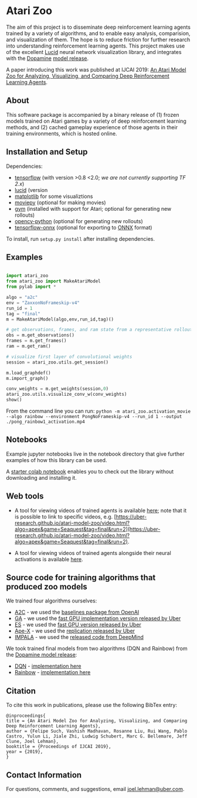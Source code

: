 # Atari Zoo

The aim of this project is to disseminate deep reinforcement learning agents trained by a variety of algorithms, and to enable easy analysis, comparision, and visualization of them. The hope is to reduce friction for further 
research into understanding reinforcement learning agents. 
This project makes use of the excellent [Lucid](https://github.com/tensorflow/lucid) neural network visualization library, and integrates with the [Dopamine](https://github.com/google/dopamine) [model release](https://github.com/google/dopamine/tree/master/docs#downloads).

A paper introducing this work was published at IJCAI 2019: [An Atari Model Zoo for Analyzing, Visualizing, and Comparing Deep Reinforcement Learning Agents](https://arxiv.org/abs/1812.07069).

## About

This software package is accompanied by a binary release of (1) frozen models trained on Atari games by a variety of deep reinforcement learning methods, and (2) cached gameplay experience of those agents in their
training environments, which is hosted online.

## Installation and Setup

Dependencies:
* [tensorflow](https://github.com/tensorflow/tensorflow) (with version >0.8 <2.0; *we are not currently supporting TF 2.x*)
* [lucid](https://github.com/tensorflow/lucid) (version
* [matplotlib](https://matplotlib.org/) for some visualiztions
* [moviepy](https://zulko.github.io/moviepy/) (optional for making movies) 
* [gym](https://github.com/openai/gym) (installed with support for Atari; optional for generating new rollouts)
* [opencv-python](https://pypi.org/project/opencv-python/) (optional for generating new rollouts)
* [tensorflow-onnx](https://github.com/onnx/tensorflow-onnx) (optional for exporting to [ONNX](https://onnx.ai/) format)

To install, run ```setup.py install``` after installing dependencies.

## Examples

```python

import atari_zoo
from atari_zoo import MakeAtariModel
from pylab import *

algo = "a2c"
env = "ZaxxonNoFrameskip-v4"
run_id = 1
tag = "final"
m = MakeAtariModel(algo,env,run_id,tag)()

# get observations, frames, and ram state from a representative rollout
obs = m.get_observations()
frames = m.get_frames()
ram = m.get_ram()

# visualize first layer of convolutional weights
session = atari_zoo.utils.get_session()

m.load_graphdef()
m.import_graph()

conv_weights = m.get_weights(session,0)
atari_zoo.utils.visualize_conv_w(conv_weights)
show()

```

From the command line you can run: ```python -m atari_zoo.activation_movie --algo rainbow --environment PongNoFrameskip-v4 --run_id 1 --output ./pong_rainbow1_activation.mp4```

## Notebooks

Example jupyter notebooks live in the notebook directory that give further examples of how this library can be used.

A [starter colab notebook](https://colab.research.google.com/github/uber-research/atari-model-zoo/blob/master/colab/AtariZooColabDemo.ipynb) enables you to check out the library without downloading and installing it.

## Web tools

* A tool for viewing videos of trained agents is available [here](https://uber-research.github.io/atari-model-zoo/video.html); note that it is possible to link to specific videos,
e.g. [https://uber-research.github.io/atari-model-zoo/video.html?algo=apex&game=Seaquest&tag=final&run=2](https://uber-research.github.io/atari-model-zoo/video.html?algo=apex&game=Seaquest&tag=final&run=2).

* A tool for viewing videos of trained agents alongside their neural activations is available [here](https://uber-research.github.io/atari-model-zoo/video2.html).

## Source code for training algorithms that produced zoo models

We trained four algorithms ourselves:

* [A2C](https://arxiv.org/abs/1602.01783) - we used the [baselines package from OpenAI](https://github.com/openai/baselines)
* [GA](https://arxiv.org/abs/1712.06567) - we used the [fast GPU implementation version released by Uber](https://github.com/uber-research/deep-neuroevolution)
* [ES](https://arxiv.org/abs/1703.03864) - we used the [fast GPU version released by Uber](https://github.com/uber-research/deep-neuroevolution)
* [Ape-X](https://arxiv.org/abs/1803.00933) - we used the [replication released by Uber](https://github.com/uber-research/ape-x)
* [IMPALA](https://arxiv.org/abs/1802.01561) - we used the [released code from DeepMind](https://github.com/deepmind/scalable_agent)

We took trained final models from two algorithms (DQN and Rainbow) from the [Dopamine model release](https://ai.googleblog.com/2018/08/introducing-new-framework-for-flexible.html):

* [DQN](https://arxiv.org/abs/1312.5602) - [implementation here](https://github.com/google/dopamine)
* [Rainbow](https://arxiv.org/abs/1710.02298) - [implementation here](https://github.com/google/dopamine)

## Citation

To cite this work in publications, please use the following BibTex entry:

```
@inproceedings{
title = {An Atari Model Zoo for Analyzing, Visualizing, and Comparing Deep Reinforcement Learning Agents},
author = {Felipe Such, Vashish Madhavan, Rosanne Liu, Rui Wang, Pablo Castro, Yulun Li, Jiale Zhi, Ludwig Schubert, Marc G. Bellemare, Jeff Clune, Joel Lehman},
booktitle = {Proceedings of IJCAI 2019},
year = {2019},
}
```

## Contact Information

For questions, comments, and suggestions, email [joel.lehman@uber.com](mailto:mailto:joel.lehman@uber.com).
